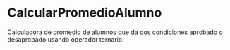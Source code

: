 # CalcularPromedioAlumno
Calculadora de promedio de alumnos que da dos condiciones aprobado o desaprobado usando operador ternario.
